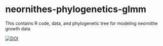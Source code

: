 # neornithes-phylogenetics-glmm
This contains R code, data, and phylogenetic tree for modeling neornithe growth data


[![DOI](https://zenodo.org/badge/101415765.svg)](https://zenodo.org/badge/latestdoi/101415765)
